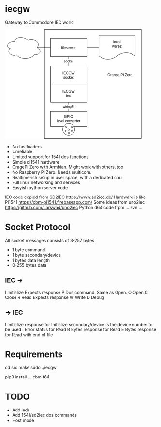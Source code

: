 # iecgw
Gateway to Commodore IEC world

![Img](img/iecgw.png)

 * No fastloaders
 * Unreliable
 * Limited support for 1541 dos functions
 * Simple pi1541 hardware
 * OragePi Zero with Armbian. Might work with others, too
 * No Raspberry Pi Zero. Needs multicore.
 * Realtime-ish setup in user space, with a dedicated cpu
 * Full linux networking and services
 * Easyish python server code

IEC code copied from SD2IEC https://www.sd2iec.de/
Hardware is like Pi1541 https://cbm-pi1541.firebaseapp.com/
Some ideas from uno2iec https://github.com/Larswad/uno2iec
Python d64 code frpm ... svn ...

# Socket Protocol

All socket messages consists of 3-257 bytes
 * 1 byte command
 * 1 byte secondary/device
 * 1 bytes data length
 * 0-255 bytes data

## IEC ->
I Initialize
  Expects response
P Dos command. Same as Open.
O Open
C Close
R Read
  Expects response
W Write
D Debug

## -> IEC
I Initialize response for Initialize
    secondary/device is the device number to be used
: Error status for Read
B Bytes response for Read
E Bytes response for Read with end of file


# Requirements
cd src
make
sudo ./iecgw

pip3 install ... cbm f64

# TODO
 * Add leds
 * Add 1541/sd2iec dos commands
 * Host mode

